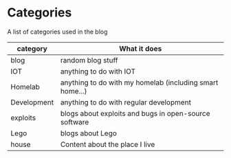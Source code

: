 # Categories

A list of categories used in the blog

<!-- prettier-ignore -->
| category    | What it does                                             |
| ----------- | -------------------------------------------------------- |
| blog        | random blog stuff                                        |
| IOT         | anything to do with IOT                                  |
| Homelab     | anything to do with my homelab (including smart home...) |
| Development | anything to do with regular development                  |
| exploits    | blogs about exploits and bugs in open-source software    |
| Lego        | blogs about Lego                                         |
| house       | Content about the place I live                           |
